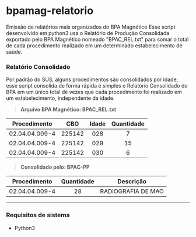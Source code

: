 # bpamag-relatorio

Emissão de relatórios mais organizados do BPA Magnético
Esse script desenvolvido em python3 usa o Relatório de Produção Consolidada exportado pelo BPA Magnético nomeado "BPAC_REL.txt" para somar o total de cada procedimento realizado em um determinado estabelecimento de saúde.

### Relatório Consolidado

Por padrão do SUS, alguns procedimentos são consolidados por idade, esse script consolida de forma rápida e simples o Relatório Consolidado do BPA em um único total de vezes que cada procedimento foi realizado em um estabelecimento, independente da idade.

> **Arquivo BPA Magnético: BPAC_REL.txt**

|  Procedimento  |  CBO   | Idade | Quantidade |
| :------------: | :----: | :---: | :--------: |
| 02.04.04.009-4 | 225142 |  028  |     7      |
| 02.04.04.009-4 | 225142 |  029  |     15     |
| 02.04.04.009-4 | 225142 |  030  |     6      |

> **Consolidado pelo: BPAC-PP**

|  Procedimento  | Quantidade |     Descrição      |
| :------------: | :--------: | :----------------: |
| 02.04.04.009-4 |     28     | RADIOGRAFIA DE MAO |

---

### Requisitos de sistema

- Python3
